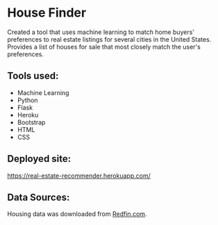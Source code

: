 # House Finder

Created a tool that uses machine learning to match home buyers' preferences to real estate listings for several cities in the United States. Provides a list of houses for sale that most closely match the user's preferences.

## Tools used:
* Machine Learning
* Python
* Flask
* Heroku
* Bootstrap
* HTML
* CSS

## Deployed site:
https://real-estate-recommender.herokuapp.com/

## Data Sources: 
Housing data was downloaded from [Redfin.com](https://www.redfin.com/).
